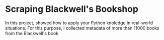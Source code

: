 # Scraping Blackwell's Bookshop

In this project, showed how to apply your Python knoledge in real-world situations. For this purpose, I collected metadata of more than 11000 books from the Blackwell's book
